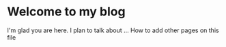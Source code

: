 # Welcome to my blog

I'm glad you are here. I plan to talk about ...
How to add other pages on this file
